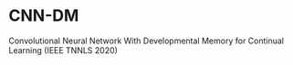 # CNN-DM
Convolutional Neural Network With Developmental Memory for Continual Learning (IEEE TNNLS 2020)
